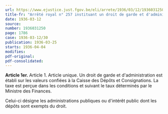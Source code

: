 ```yaml
---
url: https://www.ejustice.just.fgov.be/eli/arrete/1936/03/12/1936031250/justel
title-fr: "Arrêté royal n° 257 instituant un droit de garde et d'administration à appliquer aux valeurs déposées à la Caisse des dépôts et consignations."
date: 1936-03-12
source:
number: 1936031250
page: 1786
case: 1936-03-12/30
publication: 1936-03-25
starts: 1936-04-04
modifies:
pdf-original:
pdf-consolidated:
---
```


**Article 1er.** Article 1. Article unique. Un droit de garde et d'administration est établi sur les valeurs confiées à la Caisse des Dépôts et Consignations. La taxe est perçue dans les conditions et suivant le taux déterminés par le Ministre des Finances.

Celui-ci désigne les administrations publiques ou d'intérêt public dont les dépôts sont exempts du droit.
